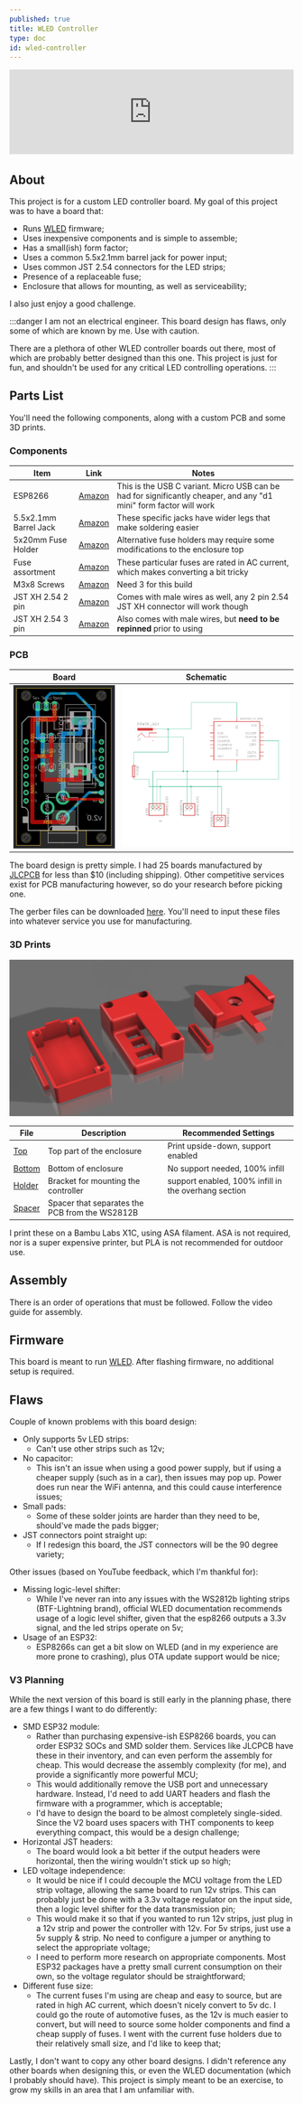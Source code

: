 ```yaml
---
published: true
title: WLED Controller
type: doc
id: wled-controller
---
```


<iframe width="100%" src="https://www.youtube.com/embed/hE9B4bpsDIw" title="WLED Controller | DIY LED Strip Controller" frameborder="0" allow="accelerometer; clipboard-write; encrypted-media; gyroscope; picture-in-picture; web-share" allowfullscreen></iframe>

## About

This project is for a custom LED controller board.  My goal of this project was to have a board that:
* Runs [WLED](https://kno.wled.ge) firmware;
* Uses inexpensive components and is simple to assemble;
* Has a small(ish) form factor;
* Uses a common 5.5x2.1mm barrel jack for power input;
* Uses common JST 2.54 connectors for the LED strips;
* Presence of a replaceable fuse;
* Enclosure that allows for mounting, as well as serviceability;

I also just enjoy a good challenge.

:::danger
I am not an electrical engineer.  This board design has flaws, only some of which are known by me.  Use with caution.

There are a plethora of other WLED controller boards out there, most of which are probably better designed than this one.  This project is just for fun, and shouldn't be used for any critical LED controlling operations.
:::

## Parts List

You'll need the following components, along with a custom PCB and some 3D prints.

### Components

| Item | Link |  Notes |
| --- | --- | --- |
| ESP8266 | [Amazon](https://www.amazon.com/dp/B0BK986HLZ?ref=ppx_yo2ov_dt_b_product_details&th=1) | This is the USB C variant.  Micro USB can be had for significantly cheaper, and any "d1 mini" form factor will work |
| 5.5x2.1mm Barrel Jack | [Amazon](https://www.amazon.com/dp/B081DYQSC9?ref=ppx_yo2ov_dt_b_product_details&th=1) | These specific jacks have wider legs that make soldering easier |
| 5x20mm Fuse Holder | [Amazon](https://www.amazon.com/gp/product/B074N1NMMX/ref=ppx_yo_dt_b_asin_title_o03_s00?ie=UTF8&psc=1) | Alternative fuse holders may require some modifications to the enclosure top |
| Fuse assortment | [Amazon](https://www.amazon.com/gp/product/B07TXFHR5J/ref=ppx_yo_dt_b_asin_title_o03_s00?ie=UTF8&psc=1) | These particular fuses are rated in AC current, which makes converting a bit tricky |
| M3x8 Screws | [Amazon](https://www.amazon.com/dp/B07Q4N4V1V?ref=ppx_yo2ov_dt_b_product_details&th=1) | Need 3 for this build |
| JST XH 2.54 2 pin | [Amazon](https://a.co/d/3dqOVPY) | Comes with male wires as well, any 2 pin 2.54 JST XH connector will work though |
| JST XH 2.54 3 pin | [Amazon](https://a.co/d/aD3Sctu) | Also comes with male wires, but **need to be repinned** prior to using |


### PCB

| Board | Schematic |
| --- | --- |
| ![](./assets/Board.png) | ![](./assets/Schematic.png) |

The board design is pretty simple.  I had 25 boards manufactured by [JLCPCB](https://jlcpcb.com) for less than $10 (including shipping).  Other competitive services exist for PCB manufacturing however, so do your research before picking one.

The gerber files can be downloaded [here](./assets/gerber_files.zip).  You'll need to input these files into whatever service you use for manufacturing.

### 3D Prints

![](./assets/CaseRender.png)

| File | Description | Recommended Settings |
| --- | --- | --- |
| [Top](./assets/WLedCaseTop.3mf) | Top part of the enclosure | Print upside-down, support enabled |
| [Bottom](./assets/WLedCaseBottom.3mf) | Bottom of enclosure | No support needed, 100% infill |
| [Holder](./assets/WLedCaseHolder.3mf) | Bracket for mounting the controller | support enabled, 100% infill in the overhang section |
| [Spacer](./assets/WLedCaseSpacer.3mf) | Spacer that separates the PCB from the WS2812B |

I print these on a Bambu Labs X1C, using ASA filament.  ASA is not required, nor is a super expensive printer, but PLA is not recommended for outdoor use.


## Assembly

There is an order of operations that must be followed.  Follow the video guide for assembly.

## Firmware

This board is meant to run [WLED](https://kno.wled.ge).  After flashing firmware, no additional setup is required.

## Flaws

Couple of known problems with this board design:
* Only supports 5v LED strips:
    * Can't use other strips such as 12v;
* No capacitor:
    * This isn't an issue when using a good power supply, but if using a cheaper supply (such as in a car), then issues may pop up.  Power does run near the WiFi antenna, and this could cause interference issues;
* Small pads:
    * Some of these solder joints are harder than they need to be, should've made the pads bigger;
* JST connectors point straight up:
    * If I redesign this board, the JST connectors will be the 90 degree variety;

Other issues (based on YouTube feedback, which I'm thankful for):

* Missing logic-level shifter:
    * While I've never ran into any issues with the WS2812b lighting strips (BTF-Lightning brand), official WLED documentation recommends usage of a logic level shifter, given that the esp8266 outputs a 3.3v signal, and the led strips operate on 5v;
* Usage of an ESP32:
    * ESP8266s can get a bit slow on WLED (and in my experience are more prone to crashing), plus OTA update support would be nice;


### V3 Planning

While the next version of this board is still early in the planning phase, there are a few things I want to do differently:

* SMD ESP32 module:
    * Rather than purchasing expensive-ish ESP8266 boards, you can order ESP32 SOCs and SMD solder them.  Services like JLCPCB have these in their inventory, and can even perform the assembly for cheap.  This would decrease the assembly complexity (for me), and provide a significantly more powerful MCU;
    * This would additionally remove the USB port and unnecessary hardware.  Instead, I'd need to add UART headers and flash the firmware with a programmer, which is acceptable;
    * I'd have to design the board to be almost completely single-sided. Since the V2 board uses spacers with THT components to keep everything compact, this would be a design challenge;
* Horizontal JST headers:
    * The board would look a bit better if the output headers were horizontal, then the wiring wouldn't stick up so high;
* LED voltage independence:
    * It would be nice if I could decouple the MCU voltage from the LED strip voltage, allowing the same board to run 12v strips.  This can probably just be done with a 3.3v voltage regulator on the input side, then a logic level shifter for the data transmission pin;
    * This would make it so that if you wanted to run 12v strips, just plug in a 12v strip and power the controller with 12v.  For 5v strips, just use a 5v supply & strip.  No need to configure a jumper or anything to select the appropriate voltage;
    * I need to perform more research on appropriate components.  Most ESP32 packages have a pretty small current consumption on their own, so the voltage regulator should be straightforward;
* Different fuse size:
    * The current fuses I'm using are cheap and easy to source, but are rated in high AC current, which doesn't nicely convert to 5v dc.  I could go the route of automotive fuses, as the 12v is much easier to convert, but will need to source some holder components and find a cheap supply of fuses.  I went with the current fuse holders due to their relatively small size, and I'd like to keep that;

Lastly, I don't want to copy any other board designs.  I didn't reference any other boards when designing this, or even the WLED documentation (which I probably should have).  This project is simply meant to be an exercise, to grow my skills in an area that I am unfamiliar with.
